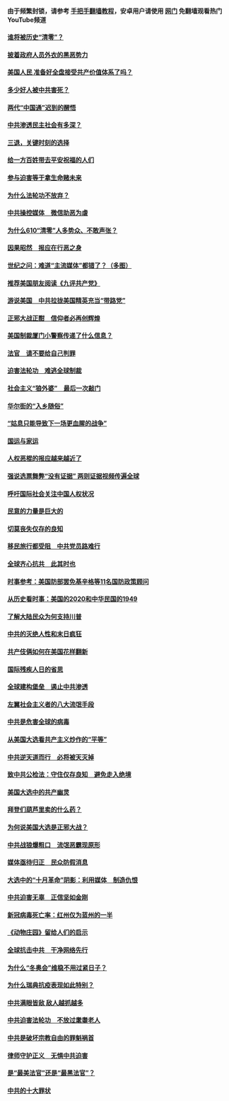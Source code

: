#### 由于频繁封锁，请参考 [手把手翻墙教程](https://github.com/gfw-breaker/guides/wiki/)，安卓用户请使用 [网门](https://github.com/gfw-breaker/nogfw/blob/master/dl.md?t=01020400) 免翻墙观看热门YouTube频道 

#### [谁将被历史“清零”？](../pages/251/417485.md?t=01020400) 

#### [披着政府人员外衣的黑恶势力](../pages/251/417442.md?t=01020400) 

#### [美国人民 准备好全盘接受共产价值体系了吗？](../pages/251/417491.md?t=01020400) 

#### [多少好人被中共害死？](../pages/251/417144.md?t=01020400) 

#### [两代“中国通”迟到的醒悟](../pages/251/417064.md?t=01020400) 

#### [中共渗透民主社会有多深？](../pages/251/417063.md?t=01020400) 

#### [三退，关键时刻的选择](../pages/251/416969.md?t=01020400) 

#### [给一方百姓带去平安祝福的人们](../pages/251/416941.md?t=01020400) 

#### [参与迫害等于拿生命赌未来](../pages/251/416856.md?t=01020400) 

#### [为什么法轮功不放弃？](../pages/251/416864.md?t=01020400) 

#### [中共操控媒体　微信助恶为虐](../pages/251/416724.md?t=01020400) 

#### [为什么610“清零”人多势众、不敢声张？](../pages/251/416632.md?t=01020400) 

#### [因果昭然　报应在行恶之身](../pages/251/416582.md?t=01020400) 

#### [世纪之问：难道“主流媒体”都错了？（多图）](../pages/251/416571.md?t=01020400) 

#### [推荐美国朋友阅读《九评共产党》](../pages/251/416510.md?t=01020400) 

#### [游说美国　中共拉拢美国精英充当“带路党”](../pages/251/416529.md?t=01020400) 

#### [正邪大战正酣　信仰者必再创辉煌](../pages/251/416433.md?t=01020400) 

#### [美国制裁厦门小警察传递了什么信息？](../pages/251/416432.md?t=01020400) 

#### [法官　请不要给自己判罪](../pages/251/416379.md?t=01020400) 

#### [迫害法轮功　难逃全球制裁](../pages/251/416380.md?t=01020400) 

#### [社会主义“狼外婆”　最后一次敲门](../pages/251/416394.md?t=01020400) 

#### [华尔街的“入乡随俗”](../pages/251/416395.md?t=01020400) 

#### [“姑息只能导致下一场更血腥的战争”](../pages/251/416223.md?t=01020400) 

#### [国运与家运](../pages/251/416224.md?t=01020400) 

#### [人权恶棍的报应越来越近了](../pages/251/416276.md?t=01020400) 

#### [强说选票舞弊“没有证据” 两则证据视频传遍全球](../pages/251/416227.md?t=01020400) 

#### [呼吁国际社会关注中国人权状况](../pages/251/416135.md?t=01020400) 

#### [民意的力量是巨大的](../pages/251/416222.md?t=01020400) 

#### [切莫丧失仅存的良知](../pages/251/416134.md?t=01020400) 

#### [移民旅行都受阻　中共党员路难行](../pages/251/416033.md?t=01020400) 

#### [全球齐心抗共　此其时也](../pages/251/415989.md?t=01020400) 

#### [时事参考：美国防部罢免基辛格等11名国防政策顾问](../pages/251/415970.md?t=01020400) 

#### [从历史看时事：美国的2020和中华民国的1949](../pages/251/415949.md?t=01020400) 

#### [了解大陆民众为何支持川普](../pages/251/415950.md?t=01020400) 

#### [中共的灭绝人性和末日疯狂](../pages/251/415944.md?t=01020400) 

#### [共产伎俩如何在美国花样翻新](../pages/251/415908.md?t=01020400) 

#### [国际残疾人日的省思](../pages/251/415849.md?t=01020400) 

#### [全球建构堡垒　遏止中共渗透](../pages/251/415850.md?t=01020400) 

#### [左翼社会主义者的八大流氓手段](../pages/251/415802.md?t=01020400) 

#### [中共是危害全球的病毒](../pages/251/415569.md?t=01020400) 

#### [从美国大选看共产主义炒作的“平等”](../pages/251/415654.md?t=01020400) 

#### [中共逆天道而行　必将被天灭掉](../pages/251/415626.md?t=01020400) 

#### [致中共公检法：守住仅存良知　避免走入绝境](../pages/251/415627.md?t=01020400) 

#### [美国大选中的共产幽灵](../pages/251/415618.md?t=01020400) 

#### [拜登们葫芦里卖的什么药？](../pages/251/415531.md?t=01020400) 

#### [为何说美国大选是正邪大战？](../pages/251/415530.md?t=01020400) 

#### [中共战狼爆粗口　流氓恶霸现原形](../pages/251/415426.md?t=01020400) 

#### [媒体亟待归正　民众防假消息](../pages/251/415402.md?t=01020400) 

#### [大选中的“十月革命”阴影：利用媒体　制造仇恨](../pages/251/415334.md?t=01020400) 

#### [中共迫害无辜　正信坚如金刚](../pages/251/415307.md?t=01020400) 

#### [新冠病毒死亡率：红州仅为蓝州的一半](../pages/251/415164.md?t=01020400) 

#### [《动物庄园》留给人们的启示](../pages/251/415178.md?t=01020400) 

#### [全球抗击中共　干净网络先行](../pages/251/415096.md?t=01020400) 

#### [为什么“冬奥会”维稳不用过紧日子？](../pages/251/414949.md?t=01020400) 

#### [为什么瑞典抗疫表现如此特别？](../pages/251/414950.md?t=01020400) 

#### [中共满眼皆敌 敌人越抓越多](../pages/251/415053.md?t=01020400) 

#### [中共迫害法轮功　不放过耄耋老人](../pages/251/414994.md?t=01020400) 

#### [中共是破坏宗教自由的罪魁祸首](../pages/251/414901.md?t=01020400) 

#### [律师守护正义　无惧中共迫害](../pages/251/414900.md?t=01020400) 

#### [是“最美法官”还是“最黑法官”？](../pages/251/414885.md?t=01020400) 

#### [中共的十大罪状](../pages/251/414772.md?t=01020400) 

